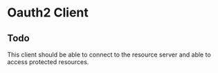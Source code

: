 # Oauth2 Client

## Todo

This client should be able to connect to the resource server and able to access protected resources.